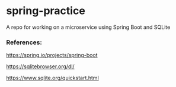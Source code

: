 # spring-practice
A repo for working on a microservice using Spring Boot and SQLite

### References: 
https://spring.io/projects/spring-boot

https://sqlitebrowser.org/dl/

https://www.sqlite.org/quickstart.html


